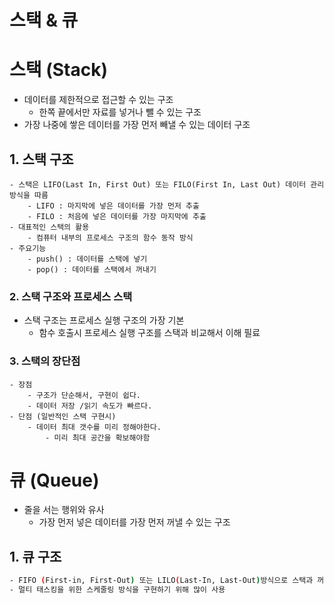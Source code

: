 # 스택 & 큐

# **스택 (Stack)**

- 데이터를 제한적으로 접근할 수 있는 구조
    - 한쪽 끝에서만 자료를 넣거나 뺄 수 있는 구조
- 가장 나중에 쌓은 데이터를 가장 먼저 빼낼 수 있는 데이터 구조

## **1. 스택 구조**

```
- 스택은 LIFO(Last In, First Out) 또는 FILO(First In, Last Out) 데이터 관리 방식을 따름
    - LIFO : 마지막에 넣은 데이터를 가장 먼저 추출
    - FILO : 처음에 넣은 데이터를 가장 마지막에 추출
- 대표적인 스택의 활용
    - 컴퓨터 내부의 프로세스 구조의 함수 동작 방식
- 주요기능
    - push() : 데이터를 스택에 넣기
    - pop() : 데이터를 스택에서 꺼내기
```

### 2. 스택 구조와 프로세스 스택

- 스택 구조는 프로세스 실행 구조의 가장 기본
    - 함수 호출시 프로세스 실행 구조를 스택과 비교해서 이해 필료

### 3. 스택의 장단점

```
- 장점
    - 구조가 단순해서, 구현이 쉽다.
    - 데이터 저장 /읽기 속도가 빠르다.
- 단점 (일반적인 스택 구현시)
    - 데이터 최대 갯수를 미리 정해야한다.
		- 미리 최대 공간을 확보해야함
```

# **큐 (Queue)**

- 줄을 서는 행위와 유사
    - 가장 먼저 넣은 데이터를 가장 먼저 꺼낼 수 있는 구조

## 1. 큐 구조

```bash
- FIFO (First-in, First-Out) 또는 LILO(Last-In, Last-Out)방식으로 스택과 꺼내는 순서가 반대
- 멀티 태스킹을 위한 스케줄링 방식을 구현하기 위해 많이 사용
```
